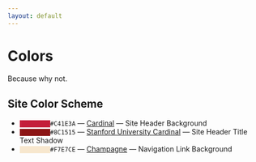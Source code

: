 ```yaml
---
layout: default
---
```


# Colors

Because why not.

## Site Color Scheme

* <code style="background: #C41E3A; padding: 0 30px;"></code><code>#C41E3A</code> — [Cardinal](<https://en.wikipedia.org/wiki/Cardinal_(color)>) — Site Header Background
* <code style="background: #8C1515; padding: 0 30px;"></code><code>#8C1515</code> — [Stanford University Cardinal](<https://en.wikipedia.org/wiki/Cardinal_(color)#Cardinal_in_human_culture>) — Site Header Title Text Shadow
* <code style="background: #F7E7CE; padding: 0 30px;"></code><code>#F7E7CE</code> — [Champagne](<https://en.wikipedia.org/wiki/Wine_(color)#Champagne>) — Navigation Link Background
